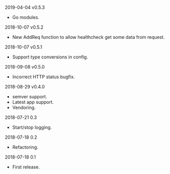 2019-04-04 v0.5.3
  - Go modules.

2018-10-07 v0.5.2
  - New AddReq function to allow healthcheck get some data from request.

2018-10-07 v0.5.1
  - Support type conversions in config.

2018-09-08 v0.5.0
  - Incorrect HTTP status bugfix.

2018-08-29 v0.4.0
  - semver support.
  - Latest app support.
  - Vendoring.

2018-07-21 0.3
  - Start/stop logging.

2018-07-18 0.2
  - Refactoring.

2018-07-18 0.1
  - First release.
